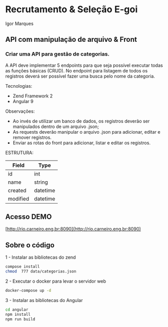 # Recrutamento & Seleção E-goi
  Igor Marques

## API com manipulação de arquivo & Front

### Criar uma API para gestão de categorias.

A API deve implementar 5 endpoints para que seja possível executar todas as funções básicas (CRUD).
No endpoint para listagem de todos os registros deverá ser possível fazer uma busca pelo nome da categoria.

Tecnologias:
 - Zend Framework 2
 - Angular 9

Observações: 
 - Ao invés de utilizar um banco de dados, os registros deverão ser manipulados dentro de um arquivo .json;
 - As requests deverão manipular o arquivo .json para adicionar, editar e remover registros.
 - Enviar as rotas do front para adicionar, listar e editar os registros.

ESTRUTURA:

| Field         | Type          |
| ------------- |---------------|
| id            | int           |
| name          | string        |
| created       | datetime      |
| modified      | datetime      |


## Acesso DEMO

[http://rio.carneiro.eng.br:8090](http://rio.carneiro.eng.br:8090)

## Sobre o código

1 - Instalar as bibliotecas do zend
```bash
compose install
chmod  777 data/categorias.json
```

2 - Executar o docker para levar o servidor web
```bash
docker-compose up -d
```

3 - Instalar as bibliotecas do Angular
```bash
cd angular
npm install
npm run build 
```